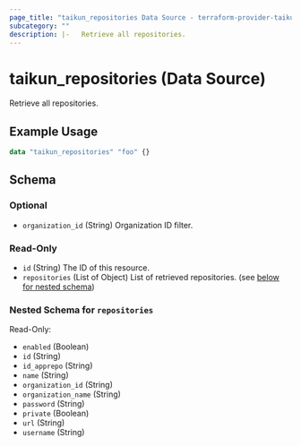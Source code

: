 ```yaml
---
page_title: "taikun_repositories Data Source - terraform-provider-taikun"
subcategory: ""
description: |-   Retrieve all repositories.
---
```


# taikun_repositories (Data Source)

Retrieve all repositories.

## Example Usage

```terraform
data "taikun_repositories" "foo" {}
```

<!-- schema generated by tfplugindocs -->
## Schema

### Optional

- `organization_id` (String) Organization ID filter.

### Read-Only

- `id` (String) The ID of this resource.
- `repositories` (List of Object) List of retrieved repositories. (see [below for nested schema](#nestedatt--repositories))

<a id="nestedatt--repositories"></a>
### Nested Schema for `repositories`

Read-Only:

- `enabled` (Boolean)
- `id` (String)
- `id_apprepo` (String)
- `name` (String)
- `organization_id` (String)
- `organization_name` (String)
- `password` (String)
- `private` (Boolean)
- `url` (String)
- `username` (String)

